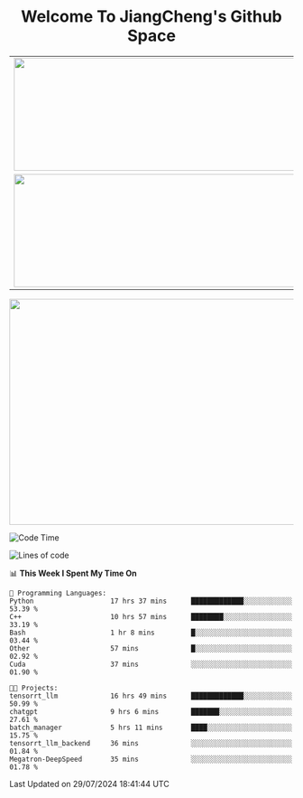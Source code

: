<h1 align="center">Welcome To JiangCheng's Github Space</h1>

<table align="center" frame="void" rules="none" >
  <tr>
    <td>
      <div align="center"> <img height="200px" width="500px"  src="https://github-readme-stats.vercel.app/api?username=thisjiang&hide_title=true&hide_border=true&layout=compact&show_icons=trueline_height=21&text_color=000&icon_color=000&bg_color=0,ea6161,ffc64d,fffc4d,52fa5a&theme=graywhite" /> </div>
    </td>
    <td>
      <div align="center"> <img height="200px" width="500px" src="https://github-readme-stats.vercel.app/api/top-langs/?username=thisjiang&hide_title=true&hide_border=true&layout=compact&langs_count=6&text_color=000&icon_color=fff&bg_color=0,52fa5a,4dfcff,c64dff&theme=graywhite" /> </div>
    </td>
  </tr>
  <tr>
    <td>
      <div align="center"> <img height="200px" width="500px" src="https://github-readme-streak-stats.herokuapp.com/?user=thisjiang&hide_title=true&hide_border=true&layout=compact&langs_count=6" /> </div>
    </td>
    <td>
      <div align="center"> 
      <a href="https://github.com/" target="_blank"><img style="margin: 10px" src="https://profilinator.rishav.dev/skills-assets/git-scm-icon.svg" alt="Git" height="50" /></a>  
      <a href="https://www.linux.org/" target="_blank"><img style="margin: 10px" src="https://profilinator.rishav.dev/skills-assets/linux-original.svg" alt="Linux" height="50" /></a>  
      <a href="https://www.gnu.org/software/bash/" target="_blank"><img style="margin: 10px" src="https://profilinator.rishav.dev/skills-assets/gnu_bash-icon.svg" alt="Bash" height="50" /></a>  
      </div>
    </td>
  </tr>
</table>

<div align="center"> <img height="400px" width="1000px" src="https://github-readme-activity-graph.cyclic.app/graph?username=thisjiang&theme=react&hide_title=true&hide_border=true&layout=compact&langs_count=6" /> </div></td>

<!--START_SECTION:waka-->
![Code Time](http://img.shields.io/badge/Code%20Time-1%2C559%20hrs%2048%20mins-blue)

![Lines of code](https://img.shields.io/badge/From%20Hello%20World%20I%27ve%20Written-218.2%20thousand%20lines%20of%20code-blue)

📊 **This Week I Spent My Time On** 

```text
💬 Programming Languages: 
Python                   17 hrs 37 mins      █████████████░░░░░░░░░░░░   53.39 % 
C++                      10 hrs 57 mins      ████████░░░░░░░░░░░░░░░░░   33.19 % 
Bash                     1 hr 8 mins         █░░░░░░░░░░░░░░░░░░░░░░░░   03.44 % 
Other                    57 mins             █░░░░░░░░░░░░░░░░░░░░░░░░   02.92 % 
Cuda                     37 mins             ░░░░░░░░░░░░░░░░░░░░░░░░░   01.90 % 

🐱‍💻 Projects: 
tensorrt_llm             16 hrs 49 mins      █████████████░░░░░░░░░░░░   50.99 % 
chatgpt                  9 hrs 6 mins        ███████░░░░░░░░░░░░░░░░░░   27.61 % 
batch_manager            5 hrs 11 mins       ████░░░░░░░░░░░░░░░░░░░░░   15.75 % 
tensorrt_llm_backend     36 mins             ░░░░░░░░░░░░░░░░░░░░░░░░░   01.84 % 
Megatron-DeepSpeed       35 mins             ░░░░░░░░░░░░░░░░░░░░░░░░░   01.78 % 
```


 Last Updated on 29/07/2024 18:41:44 UTC
<!--END_SECTION:waka-->
